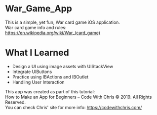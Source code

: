 # War_Game_App
This is a simple, yet fun, War card game iOS application.<br/>
War card game info and rules: https://en.wikipedia.org/wiki/War_(card_game)

# What I Learned
- Design a UI using image assets with UIStackView
- Integrate UIButtons
- Practice using IBActions and IBOutlet
- Handling User Interaction

This app was created as part of this tutorial:<br/>
How to Make an App for Beginners – Code With Chris © 2019. All Rights Reserved.<br/>
You can check Chris' site for more info: https://codewithchris.com/
